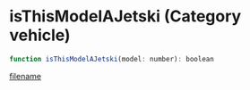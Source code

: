 # isThisModelAJetski (Category vehicle)

```js
function isThisModelAJetski(model: number): boolean
```

[filename](isThisModelAJetski_m.md ':include')